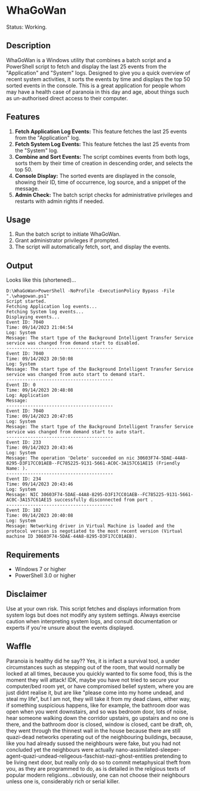 # WhaGoWan
Status: Working.

## Description
WhaGoWan is a Windows utility that combines a batch script and a PowerShell script to fetch and display the last 25 events from the "Application" and "System" logs. Designed to give you a quick overview of recent system activities, it sorts the events by time and displays the top 50 sorted events in the console. This is a great application for people whom may have a health case of paranoia in this day and age, about things such as un-authorised direct access to their computer.

## Features

1. **Fetch Application Log Events:** This feature fetches the last 25 events from the "Application" log.
2. **Fetch System Log Events:** This feature fetches the last 25 events from the "System" log.
3. **Combine and Sort Events:** The script combines events from both logs, sorts them by their time of creation in descending order, and selects the top 50.
4. **Console Display:** The sorted events are displayed in the console, showing their ID, time of occurrence, log source, and a snippet of the message.
5. **Admin Check:** The batch script checks for administrative privileges and restarts with admin rights if needed.

## Usage

1. Run the batch script to initiate WhaGoWan.
2. Grant administrator privileges if prompted.
3. The script will automatically fetch, sort, and display the events.

## Output
Looks like this (shortened)...
```
D:\WhaGoWan>PowerShell -NoProfile -ExecutionPolicy Bypass -File ".\whagowan.ps1"
Script started.
Fetching Application log events...
Fetching System log events...
Displaying events...
Event ID: 7040
Time: 09/14/2023 21:04:54
Log: System
Message: The start type of the Background Intelligent Transfer Service service was changed from demand start to disabled.
----------------------------------------
Event ID: 7040
Time: 09/14/2023 20:50:08
Log: System
Message: The start type of the Background Intelligent Transfer Service service was changed from auto start to demand start.
----------------------------------------
Event ID: 0
Time: 09/14/2023 20:48:08
Log: Application
Message:
----------------------------------------
Event ID: 7040
Time: 09/14/2023 20:47:05
Log: System
Message: The start type of the Background Intelligent Transfer Service service was changed from demand start to auto start.
----------------------------------------
Event ID: 233
Time: 09/14/2023 20:43:46
Log: System
Message: The operation 'Delete' succeeded on nic 30603F74-5DAE-44A8-8295-D3F17CC01AEB--FC785225-9131-5661-AC0C-3A157C61AE15 (Friendly Name: ).
----------------------------------------
Event ID: 234
Time: 09/14/2023 20:43:46
Log: System
Message: NIC 30603F74-5DAE-44A8-8295-D3F17CC01AEB--FC785225-9131-5661-AC0C-3A157C61AE15 successfully disconnected from port .
----------------------------------------
Event ID: 102
Time: 09/14/2023 20:40:08
Log: System
Message: Networking driver in Virtual Machine is loaded and the protocol version is negotiated to the most recent version (Virtual machine ID 30603F74-5DAE-44A8-8295-D3F17CC01AEB).
```


## Requirements

- Windows 7 or higher
- PowerShell 3.0 or higher

## Disclaimer

Use at your own risk. This script fetches and displays information from system logs but does not modify any system settings. Always exercise caution when interpreting system logs, and consult documentation or experts if you're unsure about the events displayed.

## Waffle
Paranoia is healthy did he say?? Yes, it is infact a survival tool,  a under circumstances such as stepping out of the room, that would normally be locked at all times, because you quickly wanted to fix some food, this is the moment they will attack! IDK, maybe you have not tried to secure your computer/bed room yet, or have compromised belief system, where you are just didnt realise it, but are like "please come into my home undead, and steal my life", but I am not, they will take it from my dead claws, either way, if something suspicious happens, like for example, the bathroom door was open when you went downstairs, and so was bedroom door, lots of noise, hear someone walking down the corridor upstairs, go upstairs and no one is there, and the bathroom door is closed, window is closed, cant be draft, oh, they went through the thinnest wall in the house because there are still quazi-dead networks operating out of the neighbouring buildings, because, like you had already sussed the neighbours were fake, but you had not concluded yet the neighbours were actually nano-assimilated-sleeper-agent-quazi-undead-religeous-faschist-nazi-ghost-entities pretending to be living next door, but really only do so to commit metaphysical theft from you, as they are programmed to do, as is detailed in the religious texts of popular modern religions...obviously, one can not choose their neighbours unless one is, considerably rich or serial killer. 
